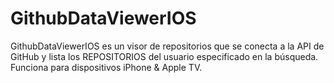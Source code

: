 # GithubDataViewerIOS
GithubDataViewerIOS es un visor de repositorios que se conecta a la API de GitHub y lista los REPOSITORIOS del usuario especificado en la búsqueda. Funciona para dispositivos iPhone &amp; Apple TV.

